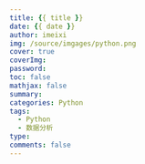 ```yaml
---
title: {{ title }}
date: {{ date }}
author: imeixi
img: /source/imgages/python.png
cover: true
coverImg: 
password: 
toc: false
mathjax: false
summary: 
categories: Python
tags:
  - Python
  - 数据分析
type: 
comments: false
---
```

